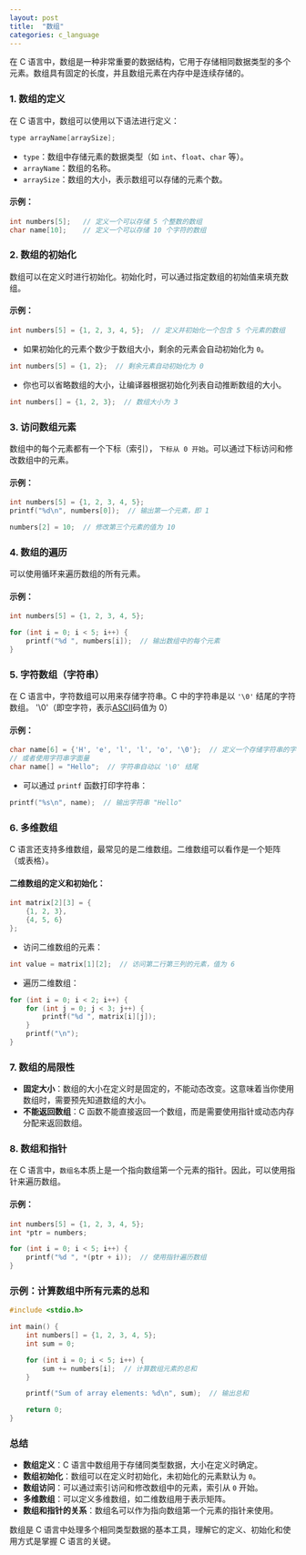 ```yaml
---
layout: post
title:  "数组"
categories: c_language
---
```


在 C 语言中，数组是一种非常重要的数据结构，它用于存储相同数据类型的多个元素。数组具有固定的长度，并且数组元素在内存中是连续存储的。

### 1. **数组的定义**

在 C 语言中，数组可以使用以下语法进行定义：

```c
type arrayName[arraySize];
```

- `type`：数组中存储元素的数据类型（如 `int`、`float`、`char` 等）。
- `arrayName`：数组的名称。
- `arraySize`：数组的大小，表示数组可以存储的元素个数。

#### 示例：

```c
int numbers[5];   // 定义一个可以存储 5 个整数的数组
char name[10];    // 定义一个可以存储 10 个字符的数组
```

### 2. **数组的初始化**

数组可以在定义时进行初始化。初始化时，可以通过指定数组的初始值来填充数组。

#### 示例：

```c
int numbers[5] = {1, 2, 3, 4, 5};  // 定义并初始化一个包含 5 个元素的数组
```

- 如果初始化的元素个数少于数组大小，剩余的元素会自动初始化为 `0`。
  
```c
int numbers[5] = {1, 2};  // 剩余元素自动初始化为 0
```

- 你也可以省略数组的大小，让编译器根据初始化列表自动推断数组的大小。

```c
int numbers[] = {1, 2, 3};  // 数组大小为 3
```

### 3. **访问数组元素**

数组中的每个元素都有一个下标（索引）， `下标从 0 开始`。可以通过下标访问和修改数组中的元素。

#### 示例：

```c
int numbers[5] = {1, 2, 3, 4, 5};
printf("%d\n", numbers[0]);  // 输出第一个元素，即 1

numbers[2] = 10;  // 修改第三个元素的值为 10
```

### 4. **数组的遍历**

可以使用循环来遍历数组的所有元素。

#### 示例：

```c
int numbers[5] = {1, 2, 3, 4, 5};

for (int i = 0; i < 5; i++) {
    printf("%d ", numbers[i]);  // 输出数组中的每个元素
}
```

### 5. **字符数组（字符串）**

在 C 语言中，字符数组可以用来存储字符串。C 中的字符串是以 `'\0'` 结尾的字符数组。
'\0'（即空字符，表示[ASCII](https://baike.baidu.com/item/ASCII/309296?fr=ge_ala)码值为 0）

#### 示例：

```c
char name[6] = {'H', 'e', 'l', 'l', 'o', '\0'};  // 定义一个存储字符串的字符数组
// 或者使用字符串字面量
char name[] = "Hello";  // 字符串自动以 '\0' 结尾
```

- 可以通过 `printf` 函数打印字符串：

```c
printf("%s\n", name);  // 输出字符串 "Hello"
```

### 6. **多维数组**

C 语言还支持多维数组，最常见的是二维数组。二维数组可以看作是一个矩阵（或表格）。

#### 二维数组的定义和初始化：

```c
int matrix[2][3] = {
    {1, 2, 3},
    {4, 5, 6}
};
```

- 访问二维数组的元素：

```c
int value = matrix[1][2];  // 访问第二行第三列的元素，值为 6
```

- 遍历二维数组：

```c
for (int i = 0; i < 2; i++) {
    for (int j = 0; j < 3; j++) {
        printf("%d ", matrix[i][j]);
    }
    printf("\n");
}
```

### 7. **数组的局限性**

- **固定大小**：数组的大小在定义时是固定的，不能动态改变。这意味着当你使用数组时，需要预先知道数组的大小。
- **不能返回数组**：C 函数不能直接返回一个数组，而是需要使用指针或动态内存分配来返回数组。

### 8. **数组和指针**

在 C 语言中，`数组名`本质上是一个指向数组第一个元素的指针。因此，可以使用指针来遍历数组。

#### 示例：

```c
int numbers[5] = {1, 2, 3, 4, 5};
int *ptr = numbers;

for (int i = 0; i < 5; i++) {
    printf("%d ", *(ptr + i));  // 使用指针遍历数组
}
```

### 示例：计算数组中所有元素的总和

```c
#include <stdio.h>

int main() {
    int numbers[] = {1, 2, 3, 4, 5};
    int sum = 0;

    for (int i = 0; i < 5; i++) {
        sum += numbers[i];  // 计算数组元素的总和
    }

    printf("Sum of array elements: %d\n", sum);  // 输出总和

    return 0;
}
```

### 总结

- **数组定义**：C 语言中数组用于存储同类型数据，大小在定义时确定。
- **数组初始化**：数组可以在定义时初始化，未初始化的元素默认为 `0`。
- **数组访问**：可以通过索引访问和修改数组中的元素，索引从 `0` 开始。
- **多维数组**：可以定义多维数组，如二维数组用于表示矩阵。
- **数组和指针的关系**：数组名可以作为指向数组第一个元素的指针来使用。

数组是 C 语言中处理多个相同类型数据的基本工具，理解它的定义、初始化和使用方式是掌握 C 语言的关键。